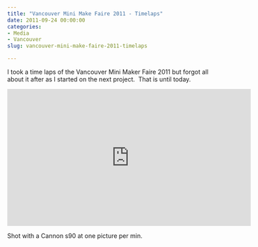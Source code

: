 ```yaml
---
title: "Vancouver Mini Make Faire 2011 - Timelaps"
date: 2011-09-24 00:00:00
categories:
- Media
- Vancouver
slug: vancouver-mini-make-faire-2011-timelaps

---
```


I took a time laps of the Vancouver Mini Maker Faire 2011 but forgot all about it after as I started on the next project.  That is until today.

<iframe src="http://www.youtube.com/embed/BWIgK3S4jLY" frameborder="0" width="560" height="315"></iframe>

Shot with a Cannon s90 at one picture per min.
